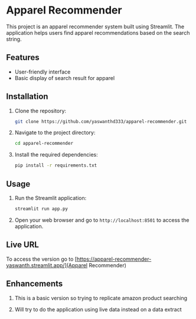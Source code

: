 # Apparel Recommender

This project is an apparel recommender system built using Streamlit. The application helps users find apparel recommendations based on the search string.

## Features

- User-friendly interface
- Basic display of search result for apparel

## Installation

1. Clone the repository:
    ```bash
    git clone https://github.com/yaswanthd333/apparel-recommender.git
    ```
2. Navigate to the project directory:
    ```bash
    cd apparel-recommender
    ```
3. Install the required dependencies:
    ```bash
    pip install -r requirements.txt
    ```

## Usage

1. Run the Streamlit application:
    ```bash
    streamlit run app.py
    ```
2. Open your web browser and go to `http://localhost:8501` to access the application.


## Live URL

To access the version go to [https://apparel-recommender-yaswanth.streamlit.app/](Apparel Recommender)


## Enhancements

1. This is a basic version so trying to replicate amazon product searching

2. Will try to do the application using live data instead on a data extract